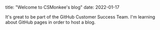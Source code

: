 title: "Welcome to CSMonkee's blog"
date: 2022-01-17

It's great to be part of the GitHub Customer Success Team. I'm learning about GitHub pages in order to host a blog.
